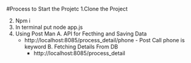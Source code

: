 #Process to Start the Projetc
1.Clone the Project

2. Npm i
3. In terminal put node app.js
4. Using Post Man
   A. API for Fecthing and Saving Data
   - http://localhost:8085/process_detail/phone - Post Call
     phone is keyword
     B. Fetching Details From DB
     - http://localhost:8085/process_detail
